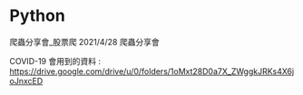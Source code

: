 # Python
爬蟲分享會_股票爬
2021/4/28 爬蟲分享會

COVID-19 會用到的資料 : https://drive.google.com/drive/u/0/folders/1oMxt28D0a7X_ZWggkJRKs4X6joJnxcED
